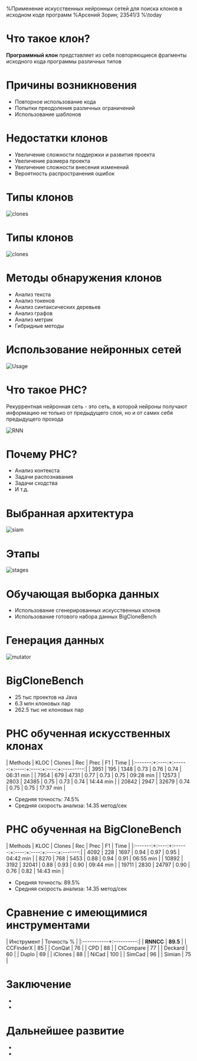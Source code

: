 %Применение искусственных нейронных сетей для поиска клонов в исходном коде программ
%Арсений Зорин; 23541/3
%\today

# Что такое клон?

**Программный клон** представляет из себя повторяющиеся фрагменты исходного кода программы различных типов

# Причины возникновения

- Повторное использование кода
- Попытки преодоления различных ограничений
- Использование шаблонов

# Недостатки клонов

- Увеличение сложности поддержки и развития проекта 
- Увеличение размера проекта 
- Увеличение сложности внесения изменений
- Вероятность распространения ошибок

# Типы клонов

![clones](clones1)

# Типы клонов

![clones](clones2)

# Методы обнаружения клонов

- Анализ текста
- Анализ токенов
- Анализ синтаксических деревьев
- Анализ графов
- Анализ метрик
- Гибридные методы

# Использование нейронных сетей

![Usage](merge)

# Что такое РНC?

Рекуррентная нейронная сеть - это сеть, в которой нейроны получают информацию не только от предыдущего слоя, но и от самих себя предыдущего прохода

![RNN](rnn)

# Почему РНС?

- Анализ контекста
- Задачи распознавания
- Задачи сходства
- И т.д.

# Выбранная архитектура

![siam](siam)

# Этапы

![stages](struct1)

# Обучающая выборка данных

- Использование сгенерированных искусственных клонов
- Использование готового набора данных BigCloneBench

# Генерация данных

![mutator](mut_stages)

# BigCloneBench

- 25 тыс проектов на Java
- 6.3 млн клоновых пар
- 262.5 тыс не клоновых пар

# РНС обученная искусственных клонах

| Methods | KLOC | Clones |  Rec | Prec |  F1  |    Time   |
|:-------:+:----:+:------:+:----:+:----:+:----:+:---------:|
|   3951  |  195 |  1348  | 0.73 | 0.76 | 0.74 | 06:31 min |
|   7954  |  679 |  4731  | 0.77 | 0.73 | 0.75 | 09:28 min |
|  12573  | 2803 |  24385 | 0.75 | 0.73 | 0.74 | 14:44 min |
|  20842  | 2947 |  32679 | 0.74 | 0.75 | 0.75 | 17:37 min |

- Средняя точность: 74.5%
- Средняя скорость анализа: 14.35 метод/сек

# РНС обученная на BigCloneBench

| Methods | KLOC | Clones |  Rec | Prec |  F1  |   Time  |
|:-------:+:----:+:------:+:----:+:----:+:----:+:-------:|
|   4092  |  228 |  1697  | 0.94 | 0.97 | 0.95 | 04:42 min |
|   8270  |  768 |  5453  | 0.88 | 0.94 | 0.91 | 06:55 min |
|  10892  | 3192 |  32041 | 0.88 | 0.93 | 0.90 | 09:44 min |
|  19711  | 2830 |  24797 | 0.90 | 0.76 | 0.82 | 14:43 min |

- Средняя точность: 89.5%
- Средняя скорость анализа: 14.35 метод/сек

# Сравнение с имеющимися инструментами

| Инструмент | Точность % |
|:-----------+:----------:|
| **RNNCC**  |  **89.5**  |
| CCFinderX  |     85     |
| ConQat     |     76     |
| CPD        |     88     |
| CtCompare  |     77     |
| Deckard    |     60     |
| Duplo      |     69     |
| iClones    |     88     |
| NiCad      |     100    |
| SimCad     |     96     |
| Simian     |     75     |

# Заключение

- 
- 

# Дальнейшее развитие

- 
- 
